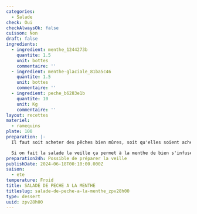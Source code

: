```yaml
---
categories:
  - Salade
check: Oui
checkAlwaysOk: false
cuisson: Non
draft: false
ingredients:
  - ingredient: menthe_1244273b
    quantite: 1.5
    unit: bottes
    commentaire: ''
  - ingredient: menthe-glaciale_81ba5c46
    quantite: 1.5
    unit: bottes
    commentaire: ''
  - ingredient: peche_b6283e1b
    quantite: 10
    unit: Kg
    commentaire: ''
layout: recettes
materiel:
  - ramequins
plate: 100
preparation: |-
  Il faut soit acheter des pêches bien mûres, soit qu'elles soient acheté quelques jours avant.

  Si on fait la salade la veille ça permet à la menthe de bien s'infuser dans les pêches et c'est meilleur.
preparation24h: Possible de préparer la veille
publishDate: 2024-06-18T00:10:00.000Z
saison:
  - ete
temperature: Froid
title: SALADE DE PECHE A LA MENTHE
titleslug: salade-de-peche-a-la-menthe_zpv28h00
type: dessert
uuid: zpv28h00
---
```

